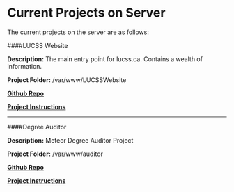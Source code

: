 Current Projects on Server
==========================

The current projects on the server are as follows:

####LUCSS Website

**Description:** The main entry point for lucss.ca. Contains a wealth of information.

**Project Folder:** /var/www/LUCSSWebsite

**[Github Repo](https://github.com/LakeheadUComputerScienceSociety/LUCSSWebsite)**

**[Project Instructions](/Projects/Website.md)**

------

####Degree Auditor

**Description:** Meteor Degree Auditor Project

**Project Folder:** /var/www/auditor

**[Github Repo](https://github.com/LakeheadUComputerScienceSociety/degree-auditor)**

**[Project Instructions](/Projects/Auditor.md)**
